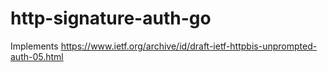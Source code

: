 # http-signature-auth-go
Implements https://www.ietf.org/archive/id/draft-ietf-httpbis-unprompted-auth-05.html
